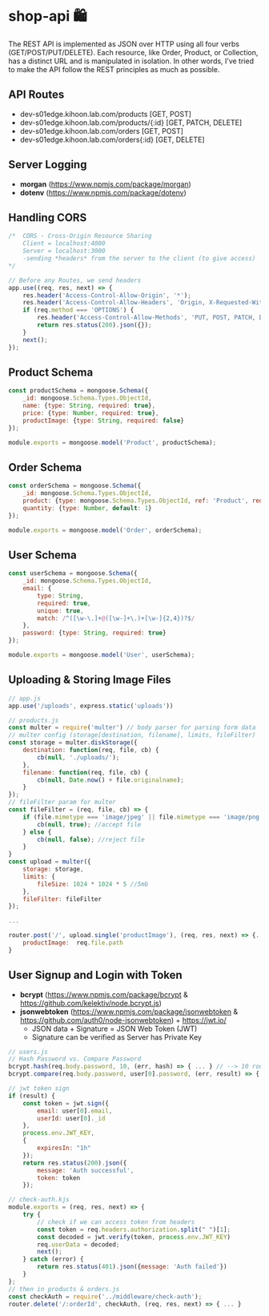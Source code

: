 # shop-api :shopping:
The REST API is implemented as JSON over HTTP using all four verbs (GET/POST/PUT/DELETE). Each resource, like Order, Product, or Collection, has a distinct URL and is manipulated in isolation. In other words, I’ve tried to make the API follow the REST principles as much as possible.

## API Routes
- dev-s01edge.kihoon.lab.com/products [GET, POST]
- dev-s01edge.kihoon.lab.com/products/{:id} [GET, PATCH, DELETE]
- dev-s01edge.kihoon.lab.com/orders [GET, POST]
- dev-s01edge.kihoon.lab.com/orders{:id} [GET, DELETE]

## Server Logging 
- **morgan** (https://www.npmjs.com/package/morgan)
- **dotenv** (https://www.npmjs.com/package/dotenv)

## Handling CORS
```javascript
/*  CORS - Cross-Origin Resource Sharing
    Client = localhost:4000
    Server = localhost:3000
    -sending *headers* from the server to the client (to give access)
*/

// Before any Routes, we send headers
app.use((req, res, next) => {
    res.header('Access-Control-Allow-Origin', '*');
    res.header('Access-Control-Allow-Headers', 'Origin, X-Requested-With, Content-Type, Accept, Authorization')
    if (req.method === 'OPTIONS') {
        res.header('Access-Control-Allow-Methods', 'PUT, POST, PATCH, DELETE, GET');
        return res.status(200).json({});
    }
    next();
});
```

## Product Schema
```javascript
const productSchema = mongoose.Schema({
    _id: mongoose.Schema.Types.ObjectId,
    name: {type: String, required: true},
    price: {type: Number, required: true},
    productImage: {type: String, required: false}
});

module.exports = mongoose.model('Product', productSchema);
```

## Order Schema
```javascript
const orderSchema = mongoose.Schema({
    _id: mongoose.Schema.Types.ObjectId,
    product: {type: mongoose.Schema.Types.ObjectId, ref: 'Product', required: true},
    quantity: {type: Number, default: 1}
});

module.exports = mongoose.model('Order', orderSchema);
```

## User Schema
```javascript
const userSchema = mongoose.Schema({
    _id: mongoose.Schema.Types.ObjectId,
    email: {
        type: String, 
        required: true, 
        unique: true, 
        match: /^([\w-\.]+@([\w-]+\.)+[\w-]{2,4})?$/
    },
    password: {type: String, required: true}
});

module.exports = mongoose.model('User', userSchema);
```

## Uploading & Storing Image Files
```javascript
// app.js
app.use('/uploads', express.static('uploads'))

// products.js
const multer = require('multer') // body parser for parsing form data
// multer config (storage[destination, filename], limits, fileFilter)
const storage = multer.diskStorage({
    destination: function(req, file, cb) {
        cb(null, './uploads/');
    },
    filename: function(req, file, cb) {
        cb(null, Date.now() + file.originalname);
    }
});
// fileFilter param for multer
const fileFilter = (req, file, cb) => {
    if (file.mimetype === 'image/jpeg' || file.mimetype === 'image/png') {
        cb(null, true); //accept file
    } else {
        cb(null, false); //reject file
    }
}
const upload = multer({
    storage: storage, 
    limits: {
        fileSize: 1024 * 1024 * 5 //5mb
    },
    fileFilter: fileFilter
});

...

router.post('/', upload.single('productImage'), (req, res, next) => {...
    productImage:  req.file.path
}
```

## User Signup and Login with Token
- **bcrypt** (https://www.npmjs.com/package/bcrypt & https://github.com/kelektiv/node.bcrypt.js) 
- **jsonwebtoken** (https://www.npmjs.com/package/jsonwebtoken & https://github.com/auth0/node-jsonwebtoken) + https://jwt.io/
    - JSON data + Signature = JSON Web Token (JWT)
    - Signature can be verified as Server has Private Key

```javascript
// users.js
// Hash Password vs. Compare Password
bcrypt.hash(req.body.password, 10, (err, hash) => { ... } // --> 10 rounds of adding salt to hashed password
bcrypt.compare(req.body.password, user[0].password, (err, result) => { ... }

// jwt token sign
if (result) {
    const token = jwt.sign({
        email: user[0].email,
        userId: user[0]._id
    }, 
    process.env.JWT_KEY,
    {
        expiresIn: "1h"
    });
    return res.status(200).json({ 
        message: 'Auth successful',
        token: token 
    });

// check-auth.kjs
module.exports = (req, res, next) => {
    try {
        // check if we can access token from headers
        const token = req.headers.authorization.split(" ")[1];
        const decoded = jwt.verify(token, process.env.JWT_KEY)
        req.userData = decoded;
        next();
    } catch (error) {
        return res.status(401).json({message: 'Auth failed'})
    }
};
// then in products & orders.js
const checkAuth = require('../middleware/check-auth');
router.delete('/:orderId', checkAuth, (req, res, next) => { ... }
```




